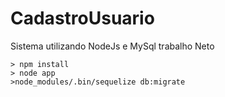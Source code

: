 # CadastroUsuario

Sistema utilizando NodeJs e MySql trabalho Neto 
```
> npm install
> node app
>node_modules/.bin/sequelize db:migrate
```

